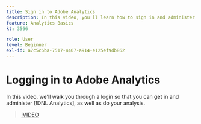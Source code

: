```yaml
---
title: Sign in to Adobe Analytics
description: In this video, you'll learn how to sign in and administer Analytics and begin your analysis.
feature: Analytics Basics
kt: 3566

role: User
level: Beginner
exl-id: a7c5c6ba-7517-4407-a914-e125ef9db862
---
```

# Logging in to Adobe Analytics

In this video, we'll walk you through a login so that you can get in and administer [!DNL Analytics], as well as do your analysis.

>[!VIDEO](https://video.tv.adobe.com/v/28771/?quality=12&learn=on)
